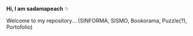 **Hi, I am sadamapeach** ✨

Welcome to my repository...
(SINFORMA, SISMO, Bookorama, Puzzle(?), Portofolio)

<!---
sadamapeach/sadamapeach is a ✨ special ✨ repository because its `README.md` (this file) appears on your GitHub profile.
You can click the Preview link to take a look at your changes.
--->
